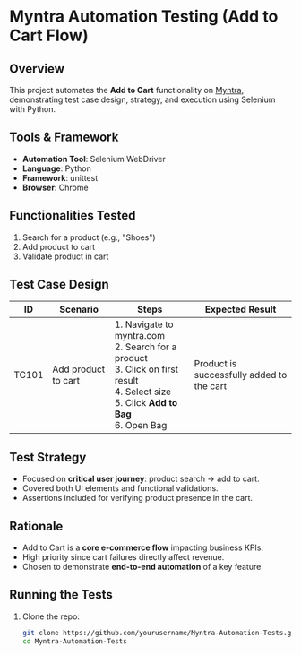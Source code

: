 # Myntra Automation Testing (Add to Cart Flow)

## Overview
This project automates the **Add to Cart** functionality on [Myntra](https://www.myntra.com/), 
demonstrating test case design, strategy, and execution using Selenium with Python.

## Tools & Framework
- **Automation Tool**: Selenium WebDriver
- **Language**: Python
- **Framework**: unittest
- **Browser**: Chrome

## Functionalities Tested
1. Search for a product (e.g., "Shoes")
2. Add product to cart
3. Validate product in cart

## Test Case Design
| **ID**  | **Scenario** | **Steps** | **Expected Result** |
|---------|--------------|-----------|----------------------|
| TC101   | Add product to cart | 1. Navigate to myntra.com <br> 2. Search for a product <br> 3. Click on first result <br> 4. Select size <br> 5. Click **Add to Bag** <br> 6. Open Bag | Product is successfully added to the cart |

## Test Strategy
- Focused on **critical user journey**: product search → add to cart.
- Covered both UI elements and functional validations.
- Assertions included for verifying product presence in the cart.

## Rationale
- Add to Cart is a **core e-commerce flow** impacting business KPIs.
- High priority since cart failures directly affect revenue.
- Chosen to demonstrate **end-to-end automation** of a key feature.

## Running the Tests
1. Clone the repo:
   ```bash
   git clone https://github.com/yourusername/Myntra-Automation-Tests.git
   cd Myntra-Automation-Tests
